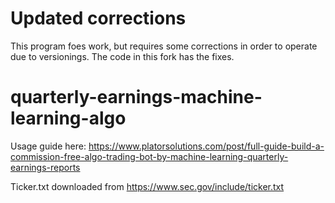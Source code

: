 # Updated corrections
This program foes work, but requires some corrections in order to operate due to versionings.
The code in this fork has the fixes.

# quarterly-earnings-machine-learning-algo

Usage guide here: https://www.platorsolutions.com/post/full-guide-build-a-commission-free-algo-trading-bot-by-machine-learning-quarterly-earnings-reports

Ticker.txt downloaded from https://www.sec.gov/include/ticker.txt
